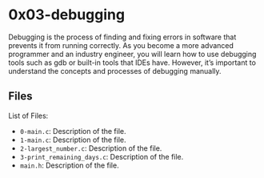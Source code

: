 # 0x03-debugging

Debugging is the process of finding and fixing errors in software that prevents it from running correctly. As you become a more advanced programmer and an industry engineer, you will learn how to use debugging tools such as gdb or built-in tools that IDEs have. However, it’s important to understand the concepts and processes of debugging manually.

## Files

List of Files:

- `0-main.c`: Description of the file.
- `1-main.c`: Description of the file.
- `2-largest_number.c`: Description of the file.
- `3-print_remaining_days.c`: Description of the file.
- `main.h`: Description of the file.

